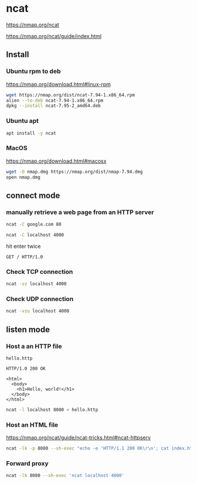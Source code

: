 # ncat

https://nmap.org/ncat

https://nmap.org/ncat/guide/index.html

## Install

### Ubuntu rpm to deb

https://nmap.org/download.html#linux-rpm

```sh
wget https://nmap.org/dist/ncat-7.94-1.x86_64.rpm
alien --to-deb ncat-7.94-1.x86_64.rpm
dpkg --install ncat-7.95-2_amd64.deb
```

### Ubuntu apt

```sh
apt install -y ncat
```

### MacOS

https://nmap.org/download.html#macosx

```sh
wget -O nmap.dmg https://nmap.org/dist/nmap-7.94.dmg
open nmap.dmg
```

## connect mode

### manually retrieve a web page from an HTTP server

```sh
ncat -C google.com 80
```

```sh
ncat -C localhost 4000
```

hit enter twice
```
GET / HTTP/1.0
```

### Check TCP connection

```sh
ncat -vz localhost 4000
```

### Check UDP connection

```sh
ncat -vzu localhost 4000
```

## listen mode

### Host a an HTTP file

`hello.http`
```
HTTP/1.0 200 OK

<html>
  <body>
    <h1>Hello, world!</h1>
  </body>
</html>
```

```sh
ncat -l localhost 8080 < hello.http
```

### Host an HTML file

https://nmap.org/ncat/guide/ncat-tricks.html#ncat-httpserv

```sh
ncat -lk -p 8080 --sh-exec "echo -e 'HTTP/1.1 200 OK\r\n'; cat index.html"
```

### Forward proxy

```sh
ncat -lk 8080 --sh-exec 'ncat localhost 4000'
```
